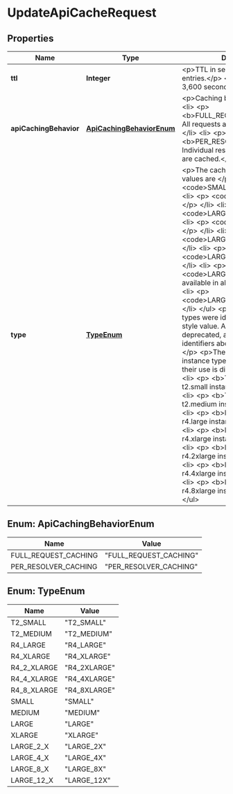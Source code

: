 

# UpdateApiCacheRequest


## Properties

| Name | Type | Description | Notes |
|------------ | ------------- | ------------- | -------------|
|**ttl** | **Integer** | &lt;p&gt;TTL in seconds for cache entries.&lt;/p&gt; &lt;p&gt;Valid values are 1–3,600 seconds.&lt;/p&gt; |  |
|**apiCachingBehavior** | [**ApiCachingBehaviorEnum**](#ApiCachingBehaviorEnum) | &lt;p&gt;Caching behavior.&lt;/p&gt; &lt;ul&gt; &lt;li&gt; &lt;p&gt; &lt;b&gt;FULL_REQUEST_CACHING&lt;/b&gt;: All requests are fully cached.&lt;/p&gt; &lt;/li&gt; &lt;li&gt; &lt;p&gt; &lt;b&gt;PER_RESOLVER_CACHING&lt;/b&gt;: Individual resolvers that you specify are cached.&lt;/p&gt; &lt;/li&gt; &lt;/ul&gt; |  |
|**type** | [**TypeEnum**](#TypeEnum) | &lt;p&gt;The cache instance type. Valid values are &lt;/p&gt; &lt;ul&gt; &lt;li&gt; &lt;p&gt; &lt;code&gt;SMALL&lt;/code&gt; &lt;/p&gt; &lt;/li&gt; &lt;li&gt; &lt;p&gt; &lt;code&gt;MEDIUM&lt;/code&gt; &lt;/p&gt; &lt;/li&gt; &lt;li&gt; &lt;p&gt; &lt;code&gt;LARGE&lt;/code&gt; &lt;/p&gt; &lt;/li&gt; &lt;li&gt; &lt;p&gt; &lt;code&gt;XLARGE&lt;/code&gt; &lt;/p&gt; &lt;/li&gt; &lt;li&gt; &lt;p&gt; &lt;code&gt;LARGE_2X&lt;/code&gt; &lt;/p&gt; &lt;/li&gt; &lt;li&gt; &lt;p&gt; &lt;code&gt;LARGE_4X&lt;/code&gt; &lt;/p&gt; &lt;/li&gt; &lt;li&gt; &lt;p&gt; &lt;code&gt;LARGE_8X&lt;/code&gt; (not available in all regions)&lt;/p&gt; &lt;/li&gt; &lt;li&gt; &lt;p&gt; &lt;code&gt;LARGE_12X&lt;/code&gt; &lt;/p&gt; &lt;/li&gt; &lt;/ul&gt; &lt;p&gt;Historically, instance types were identified by an EC2-style value. As of July 2020, this is deprecated, and the generic identifiers above should be used.&lt;/p&gt; &lt;p&gt;The following legacy instance types are available, but their use is discouraged:&lt;/p&gt; &lt;ul&gt; &lt;li&gt; &lt;p&gt; &lt;b&gt;T2_SMALL&lt;/b&gt;: A t2.small instance type.&lt;/p&gt; &lt;/li&gt; &lt;li&gt; &lt;p&gt; &lt;b&gt;T2_MEDIUM&lt;/b&gt;: A t2.medium instance type.&lt;/p&gt; &lt;/li&gt; &lt;li&gt; &lt;p&gt; &lt;b&gt;R4_LARGE&lt;/b&gt;: A r4.large instance type.&lt;/p&gt; &lt;/li&gt; &lt;li&gt; &lt;p&gt; &lt;b&gt;R4_XLARGE&lt;/b&gt;: A r4.xlarge instance type.&lt;/p&gt; &lt;/li&gt; &lt;li&gt; &lt;p&gt; &lt;b&gt;R4_2XLARGE&lt;/b&gt;: A r4.2xlarge instance type.&lt;/p&gt; &lt;/li&gt; &lt;li&gt; &lt;p&gt; &lt;b&gt;R4_4XLARGE&lt;/b&gt;: A r4.4xlarge instance type.&lt;/p&gt; &lt;/li&gt; &lt;li&gt; &lt;p&gt; &lt;b&gt;R4_8XLARGE&lt;/b&gt;: A r4.8xlarge instance type.&lt;/p&gt; &lt;/li&gt; &lt;/ul&gt; |  |



## Enum: ApiCachingBehaviorEnum

| Name | Value |
|---- | -----|
| FULL_REQUEST_CACHING | &quot;FULL_REQUEST_CACHING&quot; |
| PER_RESOLVER_CACHING | &quot;PER_RESOLVER_CACHING&quot; |



## Enum: TypeEnum

| Name | Value |
|---- | -----|
| T2_SMALL | &quot;T2_SMALL&quot; |
| T2_MEDIUM | &quot;T2_MEDIUM&quot; |
| R4_LARGE | &quot;R4_LARGE&quot; |
| R4_XLARGE | &quot;R4_XLARGE&quot; |
| R4_2_XLARGE | &quot;R4_2XLARGE&quot; |
| R4_4_XLARGE | &quot;R4_4XLARGE&quot; |
| R4_8_XLARGE | &quot;R4_8XLARGE&quot; |
| SMALL | &quot;SMALL&quot; |
| MEDIUM | &quot;MEDIUM&quot; |
| LARGE | &quot;LARGE&quot; |
| XLARGE | &quot;XLARGE&quot; |
| LARGE_2_X | &quot;LARGE_2X&quot; |
| LARGE_4_X | &quot;LARGE_4X&quot; |
| LARGE_8_X | &quot;LARGE_8X&quot; |
| LARGE_12_X | &quot;LARGE_12X&quot; |



